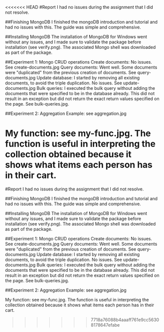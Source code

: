 <<<<<<< HEAD
#Report
I had no issues during the assignment that I did not resolve.

##Finishing MongoDB
I finished the mongoDB introduction and tutorial and had no issues with this. The guide was simple and comprehensive.

##Installing MongoDB
The installation of MongoDB for Windows went without any issues, and I made sure to validate the package before installation (see verify.png). The associated Mongo shell was downloaded as part of the package.

##Experiment 1: Mongo CRUD operations
Create documents: No issues. See create-documents.jpg
Query documents: Went well. Some documents were "duplicated" from the previous creation of documents. See query-documents.jpg
Update database: I started by removing all existing documents, to avoid the triple duplication. No issues. See update-documents.jpg
Bulk queries: I executed the bulk query without adding the documents that were specified to be in the database already. This did not result in an exception but did not return the exact return values specified on the page. See bulk-queries.jpg.


##Experiment 2: Aggregation
Example: see aggregation.jpg

My function: see my-func.jpg.
The function is useful in interpreting the collection obtained because it shows what items each person has in their cart.
=======
#Report
I had no issues during the assignment that I did not resolve.

##Finishing MongoDB
I finished the mongoDB introduction and tutorial and had no issues with this. The guide was simple and comprehensive.

##Installing MongoDB
The installation of MongoDB for Windows went without any issues, and I made sure to validate the package before installation (see verify.png). The associated Mongo shell was downloaded as part of the package.

##Experiment 1: Mongo CRUD operations
Create documents: No issues. See create-documents.jpg
Query documents: Went well. Some documents were "duplicated" from the previous creation of documents. See query-documents.jpg
Update database: I started by removing all existing documents, to avoid the triple duplication. No issues. See update-documents.jpg
Bulk queries: I executed the bulk query without adding the documents that were specified to be in the database already. This did not result in an exception but did not return the exact return values specified on the page. See bulk-queries.jpg.


##Experiment 2: Aggregation
Example: see aggregation.jpg

My function: see my-func.jpg.
The function is useful in interpreting the collection obtained because it shows what items each person has in their cart.
>>>>>>> 7718a76088b4aaaff761e9cc56308178647efabe
